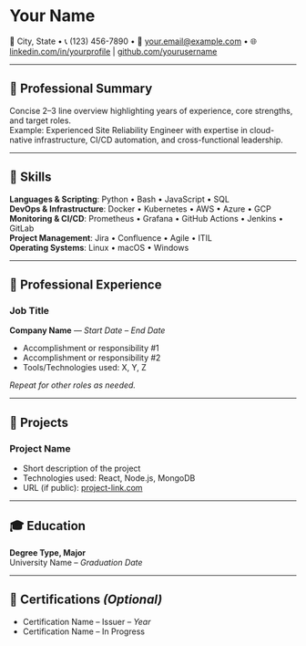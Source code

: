 # Your Name  
📍 City, State • 📞 (123) 456-7890 • 📧 your.email@example.com • 🌐 [linkedin.com/in/yourprofile](https://linkedin.com/in/yourprofile) | [github.com/yourusername](https://github.com/yourusername)

---

## 💼 Professional Summary

Concise 2–3 line overview highlighting years of experience, core strengths, and target roles.  
Example: Experienced Site Reliability Engineer with expertise in cloud-native infrastructure, CI/CD automation, and cross-functional leadership.

---

## 🧠 Skills

**Languages & Scripting**: Python • Bash • JavaScript • SQL  
**DevOps & Infrastructure**: Docker • Kubernetes • AWS • Azure • GCP  
**Monitoring & CI/CD**: Prometheus • Grafana • GitHub Actions • Jenkins • GitLab  
**Project Management**: Jira • Confluence • Agile • ITIL  
**Operating Systems**: Linux • macOS • Windows

---

## 🏢 Professional Experience

### **Job Title**  
**Company Name** — *Start Date – End Date*  
- Accomplishment or responsibility #1  
- Accomplishment or responsibility #2  
- Tools/Technologies used: X, Y, Z

*Repeat for other roles as needed.*

---

## 🚀 Projects

### **Project Name**
- Short description of the project  
- Technologies used: React, Node.js, MongoDB  
- URL (if public): [project-link.com](https://project-link.com)

---

## 🎓 Education

**Degree Type, Major**  
University Name – *Graduation Date*

---

## 📜 Certifications *(Optional)*

- Certification Name – Issuer – *Year*  
- Certification Name – In Progress
